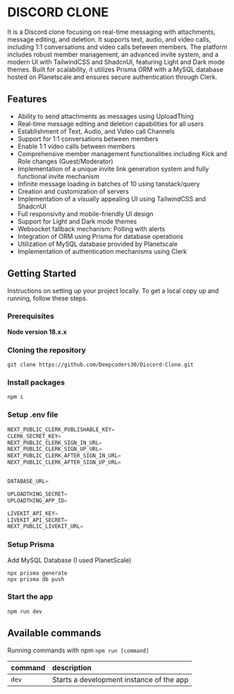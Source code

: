 

# DISCORD CLONE
It is a Discord clone focusing on real-time messaging with attachments, message editing, and deletion. It supports text, audio, and video calls, including 1:1 conversations and video calls between members. The platform includes robust member management, an advanced invite system, and a modern UI with TailwindCSS and ShadcnUI, featuring Light and Dark mode themes. Built for scalability, it utilizes Prisma ORM with a MySQL database hosted on Planetscale and ensures secure authentication through Clerk.


## Features

- Ability to send attachments as messages using UploadThing
- Real-time message editing and deletion capabilities for all users
- Establishment of Text, Audio, and Video call Channels
- Support for 1:1 conversations between members
- Enable 1:1 video calls between members
- Comprehensive member management functionalities including Kick and Role changes (Guest/Moderator)
- Implementation of a unique invite link generation system and fully functional invite mechanism
- Infinite message loading in batches of 10 using tanstack/query
- Creation and customization of servers
- Implementation of a visually appealing UI using TailwindCSS and ShadcnUI
- Full responsivity and mobile-friendly UI design
- Support for Light and Dark mode themes
- Websocket fallback mechanism: Polling with alerts
- Integration of ORM using Prisma for database operations
- Utilization of MySQL database provided by Planetscale
- Implementation of authentication mechanisms using Clerk

 
## Getting Started

Instructions on setting up your project locally. To get a local copy up and running, follow these steps.

### Prerequisites

**Node version 18.x.x**

### Cloning the repository

```shell
git clone https://github.com/Deepcoders30/Discord-Clone.git
```

### Install packages

```shell
npm i
```

### Setup .env file

```js
NEXT_PUBLIC_CLERK_PUBLISHABLE_KEY=
CLERK_SECRET_KEY=
NEXT_PUBLIC_CLERK_SIGN_IN_URL=
NEXT_PUBLIC_CLERK_SIGN_UP_URL=
NEXT_PUBLIC_CLERK_AFTER_SIGN_IN_URL=
NEXT_PUBLIC_CLERK_AFTER_SIGN_UP_URL=


DATABASE_URL=

UPLOADTHING_SECRET=
UPLOADTHING_APP_ID=

LIVEKIT_API_KEY=
LIVEKIT_API_SECRET=
NEXT_PUBLIC_LIVEKIT_URL=
```

### Setup Prisma

Add MySQL Database (I used PlanetScale)

```shell
npx prisma generate
npx prisma db push

```

### Start the app

```shell
npm run dev
```

## Available commands

Running commands with npm `npm run [command]`

| command | description                              |
| :------ | :--------------------------------------- |
| `dev`   | Starts a development instance of the app |
